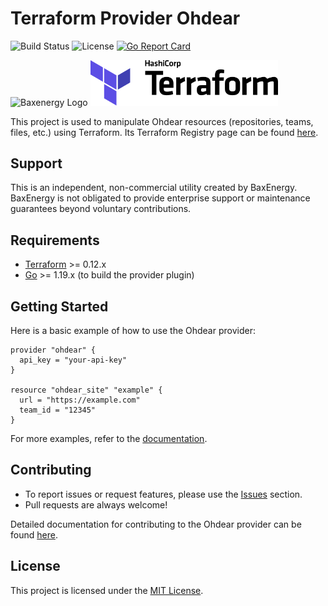 # Terraform Provider Ohdear

![Build Status](https://github.com/bax-energy/terraform-provider-ohdear/actions/workflows/ci.yml/badge.svg)
![License](https://img.shields.io/badge/license-MIT-blue.svg)
[![Go Report Card](https://goreportcard.com/badge/github.com/bax-energy/terraform-provider-ohdear)](https://goreportcard.com/report/github.com/bax-energy/terraform-provider-ohdear)

<img src="https://www.baxenergy.com/wp-content/uploads/2022/10/Logo-with-with-White-payoff.svg" alt="Baxenergy Logo" width="72" height="">

<img src="https://raw.githubusercontent.com/hashicorp/terraform-website/d841a1e5fca574416b5ca24306f85a0f4f41b36d/content/source/assets/images/logo-terraform-main.svg" alt="Terraform Logo" width="300px">

This project is used to manipulate Ohdear resources (repositories, teams, files, etc.) using Terraform. Its Terraform Registry page can be found [here](https://registry.terraform.io/providers/bax-energy/ohdear).

## Support

This is an independent, non-commercial utility created by BaxEnergy. BaxEnergy is not obligated to provide enterprise support or maintenance guarantees beyond voluntary contributions.

## Requirements

-	[Terraform](https://www.terraform.io/downloads.html) >= 0.12.x
-	[Go](https://golang.org/doc/install) >= 1.19.x (to build the provider plugin)

## Getting Started

Here is a basic example of how to use the Ohdear provider:

```hcl
provider "ohdear" {
  api_key = "your-api-key"
}

resource "ohdear_site" "example" {
  url = "https://example.com"
  team_id = "12345"
}
```

For more examples, refer to the [documentation](https://registry.terraform.io/providers/bax-energy/ohdear/latest/docs).

## Contributing

- To report issues or request features, please use the [Issues](https://github.com/bax-energy/terraform-provider-ohdear/issues) section.
- Pull requests are always welcome!

Detailed documentation for contributing to the Ohdear provider can be found [here](CONTRIBUTING.md).

## License

This project is licensed under the [MIT License](LICENSE).